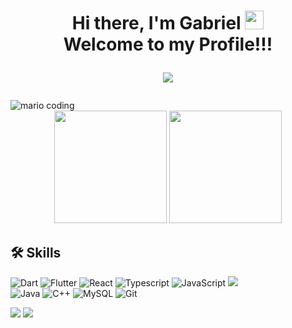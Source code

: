 <h1 align="center">
  Hi there, I'm Gabriel
  <img 
    src="https://raw.githubusercontent.com/iampavangandhi/iampavangandhi/master/gifs/Hi.gif"
    width="30px">
  <br />
  Welcome to my Profile!!!
  
  [![](https://visitcount.itsvg.in/api?id=gabrieuu&label=Profile%20Views&color=1&icon=5&pretty=true)](https://visitcount.itsvg.in)
  
</h1>
<div>
  <img
    src="https://i.imgur.com/1ZvVkDc.gif" 
    alt="mario coding"
    />
</div>

<div align="center">
  <img height="180em" src="https://github-readme-stats.vercel.app/api?username=gabrieuu&show_icons=true&theme=tokyonight&include_all_commits=true&count_private=false"/>
  <img height="180em" src="https://github-readme-stats.vercel.app/api/top-langs/?username=gabrieuu&layout=compact&langs_count=6&theme=tokyonight"/>
</div>

## 🛠  Skills
<!-- fonte dos icones: https://github.com/tandpfun/skill-icons#readme -->
![Dart](https://img.shields.io/badge/dart-%2300599C.svg?style=for-the-badge&logo=dart&logoColor=white) 
![Flutter](https://img.shields.io/badge/flutter-%2320232a.svg?style=for-the-badge&logo=flutter&logoColor=%2361DAFB) 
![React](https://img.shields.io/badge/react-%2320232a.svg?style=for-the-badge&logo=react&logoColor=%2361DAFB) 
![Typescript](https://img.shields.io/badge/typescript-%2300599C.svg?style=for-the-badge&logo=typescript&logoColor=white) 
![JavaScript](https://img.shields.io/badge/javascript-%23323330.svg?style=for-the-badge&logo=javascript&logoColor=%23F7DF1E) 
<img src="https://img.shields.io/badge/Bootstrap-563D7C?style=for-the-badge&logo=bootstrap&logoColor=white"/>  
![Java](https://img.shields.io/badge/java-%23ED8B00.svg?style=for-the-badge&logo=java&logoColor=white) 
![C++](https://img.shields.io/badge/C++-%2300599C.svg?style=for-the-badge&logo=cplusplus&logoColor=white) 
![MySQL](https://img.shields.io/badge/mysql-%2320232a.svg?style=for-the-badge&logo=mysql&logoColor=%2361DAFB) 
![Git](https://img.shields.io/badge/Git-E34F26?style=for-the-badge&logo=git&logoColor=white) 

<div> 
  <a href = "mailto: gabriel.personal.dev@gmail.com"><img src="https://img.shields.io/badge/-Gmail-%23333?style=for-the-badge&logo=gmail&logoColor=white" target="_blank"></a>
  <a href="https://www.linkedin.com/in/gabriel-barbosa-44149b207/" target="_blank"><img src="https://img.shields.io/badge/-LinkedIn-%230077B5?style=for-the-badge&logo=linkedin&logoColor=white" target="_blank"></a> 
</div>
